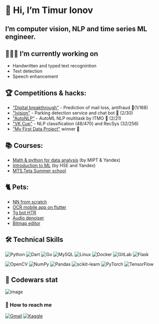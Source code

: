 # 👋 Hi, I’m Timur Ionov
## I’m computer vision, NLP and time series ML engineer.
## 👨🏻‍💻 I’m currently working on
- Handwritten and typed text recognintion
- Text detection
- Speech enhancement

## 🏆 Сompetitions & hacks:
- ["Digital breakthrough"](https://github.com/sir-timio/pochta) - Prediction of mail loss, antifraud 🥇(1/168)
- ["Ivision"](https://github.com/Perpure/Parking-Recognition) - Parking detection service and chat bot 🥈 (2/30)
- ["AutoNLP"](https://github.com/sir-timio/nlp_itmo) - AutoML NLP multitask by ITMO 🥈 (2/21)
- ["VK Cup"](https://github.com/sir-timio/vk_cup) - NLP classification (48/470) and RecSys (32/256)
- ["My First Data Project"](https://github.com/sir-timio/speech-denoiser) winner 🥇

## 📚 Courses:
- [Math & python for data analysis](https://coursera.org/share/490fe73eb42d75c6d735c55edee5c7e1) (by MIPT & Yandex)
- [Introduction to ML](https://coursera.org/share/3985afe57384d757ac196aa05638e00b) (by HSE and Yandex)
- [MTS.Teta Summer school](https://github.com/sir-timio/sir-timio/blob/main/diplomas/courses/mts_theta.pdf)

## 🐈 Pets:
- [NN from scratch](https://github.com/sir-timio/neural_labs) 
- [OCR mobile app on flutter](https://github.com/sir-timio/mobile-ocr)
- [Tg bot HTR](https://github.com/sir-timio/HTR)
- [Audio denoiser](https://github.com/sir-timio/speech-denoiser)
- [Bitmap editor](https://github.com/bmstu-iu9/utp2020-7-paint)
## 🛠 Technical Skills

![Python](https://img.shields.io/badge/python-3670A0?style=for-the-badge&logo=python&logoColor=ffdd54)
![Dart](https://img.shields.io/badge/dart-%230175C2.svg?style=for-the-badge&logo=dart&logoColor=white)
![Go](https://img.shields.io/badge/go-%2300ADD8.svg?style=for-the-badge&logo=go&logoColor=white)
![MySQL](https://img.shields.io/badge/mysql-%2300f.svg?style=for-the-badge&logo=mysql&logoColor=white)
![Linux](https://img.shields.io/badge/Linux-FCC624?style=for-the-badge&logo=linux&logoColor=black)
![Docker](https://img.shields.io/badge/docker-%230db7ed.svg?style=for-the-badge&logo=docker&logoColor=white)
![GitLab](https://img.shields.io/badge/gitlab-%23181717.svg?style=for-the-badge&logo=gitlab&logoColor=white)
![Flask](https://img.shields.io/badge/flask-%23000.svg?style=for-the-badge&logo=flask&logoColor=white)

![OpenCV](https://img.shields.io/badge/opencv-%23white.svg?style=for-the-badge&logo=opencv&logoColor=white)
![NumPy](https://img.shields.io/badge/numpy-%23013243.svg?style=for-the-badge&logo=numpy&logoColor=white)
![Pandas](https://img.shields.io/badge/pandas-%23150458.svg?style=for-the-badge&logo=pandas&logoColor=white)
![scikit-learn](https://img.shields.io/badge/scikit--learn-%23F7931E.svg?style=for-the-badge&logo=scikit-learn&logoColor=white)
![PyTorch](https://img.shields.io/badge/PyTorch-%23EE4C2C.svg?style=for-the-badge&logo=PyTorch&logoColor=white)
![TensorFlow](https://img.shields.io/badge/TensorFlow-%23FF6F00.svg?style=for-the-badge&logo=TensorFlow&logoColor=white)

## 🥋 Codewars stat
![image](https://www.codewars.com/users/sir-timio/badges/large?theme=light)
 
<!--- [![Anurag's GitHub stats](https://github-readme-stats.vercel.app/api?username=sir-timio)](https://github.com/sir-timio/github-readme-stats) --->

### 🤝 How to reach me 

[![Gmail](https://img.shields.io/badge/Gmail-D14836?style=for-the-badge&logo=gmail&logoColor=white)](mailto:t-ionov@list.ru)
[![Kaggle](https://img.shields.io/badge/Kaggle-035a7d?style=for-the-badge&logo=kaggle&logoColor=white)](https://www.kaggle.com/sirtimio)

<!---
sir-timio/sir-timio is a ✨ special ✨ repository because its `README.md` (this file) appears on your GitHub profile.
You can click the Preview link to take a look at your changes.
--->
